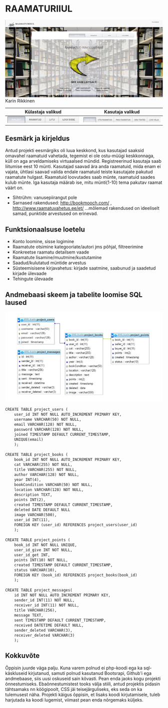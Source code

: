 # RAAMATURIIUL

![Preview](image/index.jpg)
Karin Rikkinen

| Külastaja valikud | Kasutaja valikud |
|----|----|
|![Alt text](image/visitormenu.png)| ![Alt text](image/usermenu.png)|

## Eesmärk ja kirjeldus
Antud projekti eesmärgiks oli luua keskkond, kus kasutajad saaksid omavahel raamatuid vahetada, tegemist ei ole ostu-müügi keskkonnaga, küll on aga arveldamiseks virtuaalsed mündid. 
Registreerinud kasutaja saab liitumise eest 10 münti. Kasutajad saavad ära anda raamatuid, mida enam ei vajata, ühtlasi saavad valida endale raamatuid teiste kasutajate pakutud raamatute hulgast.
Raamatuid loovutades saab münte, raamatuid saades kulub münte. Iga kasutaja määrab ise, mitu münti(1-10) tema pakutav raamat väärt on.

* Sihtrühm: vanusepiirangut pole
* Sarnased rakendused: http://bookmooch.com/ , http://www.raamatuvahetus.ee/et/ ...mõlemad rakendused on ideeliselt samad, punktide arvestused on erinevad.

## Funktsionaalsuse loetelu
* Konto loomine, sisse logimine
* Raamatute otsimine kategooriate/autori jms põhjal, filtreerimine
* Konkreetse raamatu detailsem vaade
* Raamatute lisamine/muutmine/kustutamine
* Saadud/kulutatud müntide arvestus
* Süsteemisisene kirjavahetus: kirjade saatmine, saabunud ja saadetud kirjade ülevaade 
* Tehingute ülevaade

## Andmebaasi skeem ja tabelite loomise SQL laused
![Preview](image/skeem.jpg)

```
CREATE TABLE project_users (
    user_id INT NOT NULL AUTO_INCREMENT PRIMARY KEY,
    username VARCHAR(50) NOT NULL,
    email VARCHAR(128) NOT NULL,
    password VARCHAR(128) NOT NULL,
    joined TIMESTAMP DEFAULT CURRENT_TIMESTAMP,
    UNIQUE(email)
    );
	
CREATE TABLE project_books (
    book_id INT NOT NULL AUTO_INCREMENT PRIMARY KEY,
    cat VARCHAR(255) NOT NULL,
    title VARCHAR(255) NOT NULL,
    author VARCHAR(128) NOT NULL,
    year INT(4),
	bookCondition VARCHAR(50) NOT NULL,
	location VARCHAR(128) NOT NULL,
	description TEXT,
	points INT(2),
	created TIMESTAMP DEFAULT CURRENT_TIMESTAMP,
	deleted DATE DEFAULT NULL
	image VARCHAR(500),
	user_id INT(11),
	FOREIGN KEY (user_id) REFERENCES project_users(user_id)
	);
	
CREATE TABLE project_points (
	book_id INT NOT NULL UNIQUE,
	user_id_give INT NOT NULL,
	user_id_get INT,
	points INT(10) NOT NULL,
	created TIMESTAMP DEFAULT CURRENT_TIMESTAMP,
	status VARCHAR(10),
	FOREIGN KEY (book_id) REFERENCES project_books(book_id)
	);
	
CREATE TABLE project_messages(
    id INT NOT NULL AUTO_INCREMENT PRIMARY KEY,
    sender_id INT(11) NOT NULL,
    receiver_id INT(11) NOT NULL,
    title VARCHAR(256),
    message TEXT,
    sent TIMESTAMP DEFAULT CURRENT_TIMESTAMP,
    received DATETIME DEFAULT NULL,
	sender_deleted VARCHAR(3),
	receiver_deleted VARCHAR(3)
    );
```

## Kokkuvõte
Õppisin juurde väga palju. Kuna varem polnud ei php-koodi ega ka sql-käskluseid kirjutanud, samuti polnud kasutanud Bootsrapi, Github'i ega andmebaase, siis uusi oskuseid sain kõvasti. 
Pean enda jaoks kogu projekti õnnestumiseks. Ebaõnnestumistest tooks välja stiili, antud projektis pidasin tähtsamaks nn köögipoolt, CSS jäi teisejärguliseks, eks seda on ka tulemusest näha. Projekti käigus õppisin, et lisaks koodi kirjutamisele, tuleb harjutada ka koodi lugemist, viimast pean enda nõrgemaks küljeks. 
